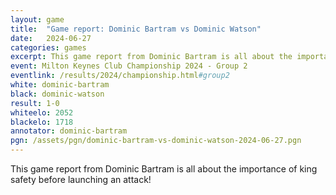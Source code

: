 ```yaml
---
layout: game
title:  "Game report: Dominic Bartram vs Dominic Watson"
date:   2024-06-27
categories: games
excerpt: This game report from Dominic Bartram is all about the importance of king safety before launching an attack!
event: Milton Keynes Club Championship 2024 - Group 2
eventlink: /results/2024/championship.html#group2
white: dominic-bartram
black: dominic-watson
result: 1-0
whiteelo: 2052
blackelo: 1718
annotator: dominic-bartram
pgn: /assets/pgn/dominic-bartram-vs-dominic-watson-2024-06-27.pgn
---
```


This game report from Dominic Bartram is all about the importance of king safety before launching an attack!
